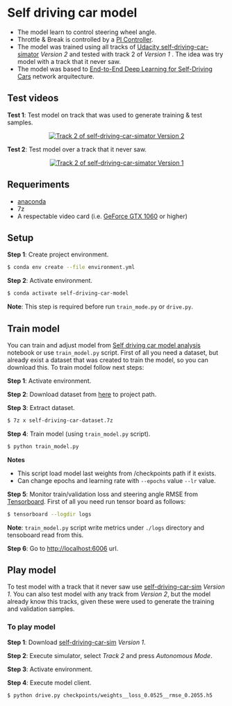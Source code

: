 #  Self driving car model

* The model learn to control steering wheel angle.
* Throttle & Break is controlled by a [PI Controller](https://www.youtube.com/watch?v=VVOi2dbtxC0).
* The model was trained using all tracks of [Udacity self-driving-car-simator](https://github.com/udacity/self-driving-car-sim) _Version 2_ and tested with track 2 of _Version 1_ . The idea was try model with a track that it never saw.
* The model was based to [End-to-End Deep Learning for Self-Driving Cars](https://devblogs.nvidia.com/deep-learning-self-driving-cars/) network arquitecture.

## Test videos

**Test 1**: Test model on track that was used to generate training & test samples.

<p align="center">
    <a href="http://www.youtube.com/watch?v=B5Q4MbLvtwI" target="_tab"/>
    <img src="http://img.youtube.com/vi/B5Q4MbLvtwI/0.jpg" 
        title="Track 2 of self-driving-car-simator Version 2" 
        alt="Track 2 of self-driving-car-simator Version 2"/>
    </a>
</p>

**Test 2**: Test model over a track that it never saw.

<p align="center">
    <a href="http://www.youtube.com/watch?v=FAYoct9GfQc" target="_tab"/>
    <img src="http://img.youtube.com/vi/FAYoct9GfQc/0.jpg" 
        title="Track 2 of self-driving-car-simator Version 1" 
        alt="Track 2 of self-driving-car-simator Version 1"/>
    </a>
</p>

## Requeriments

* [anaconda](https://www.anaconda.com/download/#linux)
* 7z
* A respectable video card (i.e. [GeForce GTX 1060](https://www.nvidia.com/en-us/geforce/products/10series/geforce-gtx-1060/) or higher)

## Setup

**Step 1**: Create project environment.

```bash
$ conda env create --file environment.yml
```

**Step 2**: Activate environment.
```bash
$ conda activate self-driving-car-model
```
**Note**: This step is required before run `train_mode.py` or `drive.py`.

## Train model

You can train and adjust model from [
Self driving car model analysis
](https://github.com/adrianmarino/self-driving-car-model/blob/master/model-analysis.ipynb) notebook or use 
`train_model.py` script. 
First of all you need a dataset, but already exist a dataset that was created to train the model, so you can download this. To train model follow next steps:

**Step 1**: Activate environment.

**Step 2**: Download dataset from [here](https://drive.google.com/file/d/1O84dTrE2j1J9xhPmlJdVwRJ55WcJlMQN/view?usp=sharing) to project path. 
 
**Step 3**: Extract dataset.
```bash
$ 7z x self-driving-car-dataset.7z
```

**Step 4**: Train model (using `train_model.py` script).
```bash
$ python train_model.py
```
**Notes**
* This script load model last weights from /checkpoints path if it exists.
* Can change epochs and learning rate with `--epochs` value `--lr` value.

**Step 5**: Monitor train/validation loss and steering angle RMSE from [Tensorboard](https://www.tensorflow.org/guide/summaries_and_tensorboard). First of all you need run tensor board as follows:
```bash
$ tensorboard --logdir logs
```
**Note**: `train_model.py` script write metrics under `./logs` directory and tensoboard read from this.

**Step 6**: Go to [http://localhost:6006](http://localhost:6006) url.


## Play model

To test model with a track that it never saw use [self-driving-car-sim](https://github.com/udacity/self-driving-car-sim) _Version 1_. You can also test model with any track from _Version 2_, but the model already know this tracks, given these were used to generate the training and validation samples.

### To play model

**Step 1**: Download [self-driving-car-sim](https://github.com/udacity/self-driving-car-sim) _Version 1_.

**Step 2**: Execute simulator, select _Track 2_ and press _Autonomous Mode_.

**Step 3**: Activate environment.

**Step 4**: Execute model client.

```bash
$ python drive.py checkpoints/weights__loss_0.0525__rmse_0.2055.h5
```
